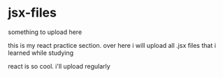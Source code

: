 # jsx-files

something to upload here

this is my react practice section. over here i will upload all
.jsx files that i learned while studying

react is so cool. i'll upload  regularly